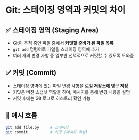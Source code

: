 # Git: 스테이징 영역과 커밋의 차이

## ✅ 스테이징 영역 (Staging Area)
- Git이 추적 중인 파일 중에서 **커밋할 준비가 된 파일 목록**
- `git add` 명령어로 파일을 스테이징 영역에 추가
- 여러 개의 변경 사항 중 일부만 선택적으로 커밋할 수 있도록 도와줌

## ✅ 커밋 (Commit)
- 스테이징 영역에 있는 파일 변경 사항을 **로컬 저장소에 영구 저장**
- 커밋은 버전 스냅샷 역할을 하며, 메시지를 통해 변경 내용을 설명
- 커밋 후에는 Git 로그로 히스토리 확인 가능

## 📘 예시 흐름

```bash
git add file.py     # 스테이징
git commit          # 커밋 (메시지 작성)
